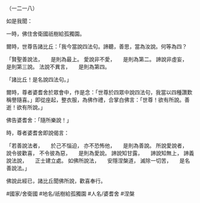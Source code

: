 （一二一八）

如是我聞：

一時，佛住舍衛國祇樹給孤獨園。

爾時，世尊告諸比丘：「我今當說四法句。諦聽，善思，當為汝說。何等為四？

「賢聖善說法，　　是則為最上。
愛說非不愛，　　是則為第二。
諦說非虛妄，　　是則第三說。
法說不異言，　　是則為第四。

「諸比丘！是名說四法句。」

爾時，尊者婆耆舍於眾會中，作是念：「世尊於四眾中說四法句，我當以四種讚歎稱譽隨喜。」即從座起，整衣服，為佛作禮，合掌白佛言：「世尊！欲有所說。善逝！欲有所說。」

佛告婆耆舍：「隨所樂說！」

時，尊者婆耆舍即說偈言：

「若善說法者，　　於己不惱迫，
亦不恐怖他，　　是則為善說。
所說愛說者，　　說令彼歡喜，
不令彼為惡，　　是則為愛說。
諦說知甘露，　　諦說知無上，
諦義說法說，　　正士建立處。
如佛所說法，　　安隱涅槃道，
滅除一切苦，　　是名善說法。」

佛說此經已，諸比丘聞佛所說，歡喜奉行。

#國家/舍衛國
#地名/祇樹給孤獨園
#人名/婆耆舍
#涅槃
